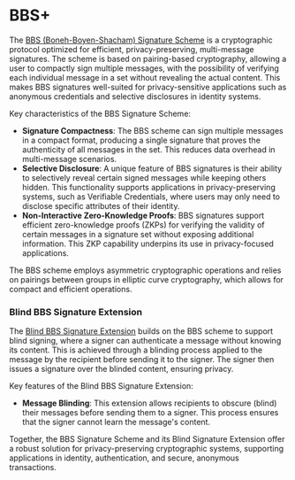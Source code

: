 # BBS+

The [BBS (Boneh-Boyen-Shacham) Signature Scheme](https://datatracker.ietf.org/doc/html/draft-irtf-cfrg-bbs-signatures-07) is a cryptographic protocol optimized for efficient, privacy-preserving, multi-message signatures. The scheme is based on pairing-based cryptography, allowing a user to compactly sign multiple messages, with the possibility of verifying each individual message in a set without revealing the actual content. This makes BBS signatures well-suited for privacy-sensitive applications such as anonymous credentials and selective disclosures in identity systems.

Key characteristics of the BBS Signature Scheme:
- **Signature Compactness**: The BBS scheme can sign multiple messages in a compact format, producing a single signature that proves the authenticity of all messages in the set. This reduces data overhead in multi-message scenarios.
- **Selective Disclosure**: A unique feature of BBS signatures is their ability to selectively reveal certain signed messages while keeping others hidden. This functionality supports applications in privacy-preserving systems, such as Verifiable Credentials, where users may only need to disclose specific attributes of their identity.
- **Non-Interactive Zero-Knowledge Proofs**: BBS signatures support efficient zero-knowledge proofs (ZKPs) for verifying the validity of certain messages in a signature set without exposing additional information. This ZKP capability underpins its use in privacy-focused applications.

The BBS scheme employs asymmetric cryptographic operations and relies on pairings between groups in elliptic curve cryptography, which allows for compact and efficient operations.

### **Blind BBS Signature Extension**

The [Blind BBS Signature Extension](https://datatracker.ietf.org/doc/html/draft-kalos-bbs-blind-signatures-01) builds on the BBS scheme to support blind signing, where a signer can authenticate a message without knowing its content. This is achieved through a blinding process applied to the message by the recipient before sending it to the signer. The signer then issues a signature over the blinded content, ensuring privacy.

Key features of the Blind BBS Signature Extension:
- **Message Blinding**: This extension allows recipients to obscure (blind) their messages before sending them to a signer. This process ensures that the signer cannot learn the message's content.

Together, the BBS Signature Scheme and its Blind Signature Extension offer a robust solution for privacy-preserving cryptographic systems, supporting applications in identity, authentication, and secure, anonymous transactions.